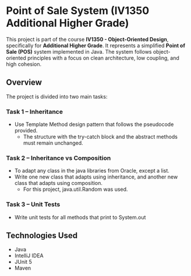 # Point of Sale System (IV1350 Additional Higher Grade)

This project is part of the course **IV1350 - Object-Oriented Design**, specifically for **Additional Higher Grade**. It represents a simplified **Point of Sale (POS)** system implemented in Java. The system follows object-oriented principles with a focus on clean architecture, low coupling, and high cohesion.

## Overview

The project is divided into two main tasks:

### Task 1 – Inheritance

- Use Template Method design pattern that follows the pseudocode provided.
  - The structure with
    the try-catch block and the abstract methods must remain unchanged.

### Task 2 – Inheritance vs Composition
- To adapt any class in the java libraries from Oracle, except a list.
- Write one new class that adapts using inheritance, and another new class that adapts
  using composition. 
  - For this project, java.util.Random was used.

### Task 3 – Unit Tests
- Write unit tests for all methods that print to System.out

## Technologies Used

- Java
- IntelliJ IDEA
- JUnit 5
- Maven